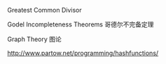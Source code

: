 
Greatest Common Divisor

Godel Incompleteness Theorems 哥德尔不完备定理

Graph Theory 图论

http://www.partow.net/programming/hashfunctions/
